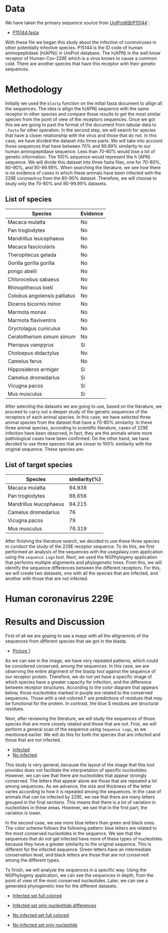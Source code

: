 # Data
We have taken the primary sequence source from [UniProtKB/P15144](https://www.uniprot.org/uniprotkb/P15144/entry) :
  - [P15144.fasta](./P15144-fasta)

With these file we began this study about the infection of coronviruses in other potentially infective species. P15144 is the ID code of human aminopeptidase (h(APN)) in UniProt database. The h(APN) is the well know receptor of Human-Cov-229E which is a virus knows to cause a common cold. There are another species that have this receptor with their genetic sequences. 

# Methodology 

Initially we used the `blastp` function on the initial fasta document to allign all the sequences. The idea is allign the h(APN) sequence with the same receptor in other species and compare those results to get the most similar species from the point of view of the receptors sequences. Once we got this we are going to past the format of the document from tabular data to `.fasta` for other operation. 
In the second step, we will search for species that have a closer relationship with the virus and those that do not. In this case, we have divided the dataset into three parts. We will take into account those sequences that have between 70% and 99.99% similarity to our human aminopeptidase sequence. Less than 70-60% would lose a lot of genetic information. The 100% sequence would represent the h (APN) sequence. We will divide this dataset into three fasta files, one for 70-80%, 80-90%, and 90-99.99%. When searching the literature, we see how there is no evidence of cases in which these animals have been infected with the 229E coronavirus from the 80-90% dataset. Therefore, we will choose to study only the 70-80% and 90-99.99% datasets.
## List of species 
|Species|Evidence|
|-------|--------|
|Macaca mulatta|No|
|Pan troglodytes|No|
|Mandrillus leucophaeus|No|
|Macaca fascicularis|No|
|Theropitecus gelada|No|
|Gorilla gorilla gorilla|No|
|pongo abelii|No|
|Chlorocebus sabaeus|No|
|Rhinopithecus bieti|No|
|Colobus angolensis palliatus|No|
|Diceros bicornis minor|No|
|Marmota monax|No|
|Marmota flaviventris|No|
|Oryctolagus cuniculus|No|
|Ceratotherium simum simum |No|
|Pteropus vampyrus|Si|
|Choloepus didactylus|No|
|Camelus ferus|No|
|Hipposideros armiger|Si|
|Camelus dromedarius|Si|
|Vicugna pacos|Si|
|Mus musculus|Si|

After selecting the datasets we are going to use, based on the literature, we proceed to carry out a deeper study of the genetic sequences of the receptors of each animal species. In this case, we have selected three animal species from the dataset that have a 70-80% similarity. In these three animal species, according to scientific literature, cases of 229E infection have been observed, in fact, they are the animals where more pathological cases have been confirmed. On the other hand, we have decided to use three species that are closer to 100% similarity with the original sequence. These species are:

## List of target species

|Species|similarity(%)|
|-------|----------|
|Macaca mulatta|94.938|
|Pan troglodytes|98.656|
|Mandrillus leucophaeus|94.215|
|Camelus dromedarius|76|
|Vicugna pacos|79|
|Mus musculus|76.319|

After finishing the literature search, we decided to use these three species to conduct the study of the 229E receptor sequence. To do this, we first performed an analysis of the sequences with the usegalaxy.com application using the `sequence Logo` tool. Next, we used the NGPhylogeny application that performs multiple alignments and phylogenetic trees. From this, we will identify the sequence differences between the different receptors. For this, we will create two datasets, one with all the species that are infected, and another with those that are not infected.

# Human coronavirus 229E

# Results and Discussion

First of all we are goping to see a mapp with all the allignemnts of the sequences from different species that we got in the blastp. 

- [Picture 1](./consurf_colored_seq.pdf)

As we can see in the image, we have very repeated patterns, which could be considered conserved, among the sequences. In this case, we are observing the entire alignment of the blastp tool against the sequence of our receptor protein. Therefore, we do not yet have a specific image of which species have a greater capacity for infection, and the difference between receptor structures. According to the color diagram that appears below, those nucleotides marked in purple are related to the conserved sequences. Those with a red-colored F are predictions of residues that may be functional for the protein. In contrast, the blue S residues are structural residues.

Next, after reviewing the literature, we will study the sequences of those species that are more closely related and those that are not. First, we will perform a general scan of the sequence using `Sequence Logo`, as we mentioned earlier. We will do this for both the species that are infected and those that are not infected.

- [Infected](./Galaxy78-[Difference_bt_infected_SL.png].png)
- [No infected](./Galaxy79-[Difference_bt_no_infected_SL.png].png)

This study is very general, because the layout of the image that this tool provides does not facilitate the interpretation of specific nucleotides. However, we can see that there are nucleotides that appear strongly conserved. The letters that appear alone are those that are repeated a lot among sequences. As we advance, the size and thickness of the letter varies according to how it is repeated among the sequences. In the case of animals that can be infected by 229E, we see that there are many letters grouped in the final sections. This means that there is a lot of variation in nucleotides in these areas. However, we see that in the first part, the variation is lower.

In the second case, we see more blue letters than green and black ones. The color scheme follows the following pattern: blue letters are related to the most conserved nucleotides in the sequence. We see that the sequences that do not get infected have more of these types of nucleotides because they have a greater similarity to the original sequence. This is different for the infected sequence. Green letters have an intermediate conservation level, and black letters are those that are not conserved among the different types.

To finish, we will analyze the sequences in a specific way. Using the NGPhylogeny application, we can see the sequences in depth, from the point of view of the most conserved nucleotides. Later, we can see a generated phylogenetic tree for the different datasets.

- [Infected set full colored](./ALl_infected_fullcolor.png)
- [Infected set only nucleottide differences](./All_infected_nucleotide-png)


- [No infected set full colored](./All_no_infected_fullcolor.png)
- [No Infected set only nucleotide](./All_no_infected_nucleotide.png)



